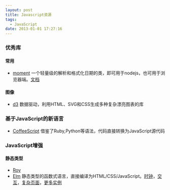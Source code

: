 ```yaml
---
layout: post
title: Javascript资源
tags:
  - JavaScript
date: 2013-01-01 17:27:16
---
```


### 优秀库

#### 常用

*   [moment](http://momentjs.com/) 一个轻量级的解析和格式化日期的类，即可用于nodejs，也可用于浏览器端。[文档](http://momentjs.com/docs/)

#### 图像

*   [d3](http://d3js.org/) 数据驱动，利用HTML、SVG和CSS生成多种复杂漂亮图表的库

### 基于JavaScript的新语言

*   [CoffeeScript](http://coffeescript.org/) 借鉴了Ruby,Python等语法，代码直接转换为JavaScript源代码

### JavaScript增强

#### 静态类型

*   [Roy](http://roy.brianmckenna.org/)
*   [Elm](http://elm-lang.org/) 静态类型的函数式语言，直接编译为HTML/CSS/JavaScript。[时钟](http://elm-lang.org/edit/examples/Intermediate/Clock.elm)，[交互](http://elm-lang.org/edit/examples/Reactive/Transforms.elm)，[复杂页面](http://elm-lang.org/edit/Examples.elm)，[更多实例](http://elm-lang.org/Examples.elm)